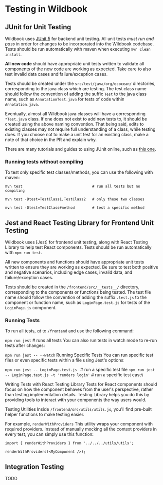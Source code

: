 # Testing in Wildbook

## JUnit for Unit Testing

Wildbook uses [JUnit 5](https://junit.org/junit5/docs/current/user-guide/) for backend unit testing. All unit tests _must run and pass_ in order for changes to be
incorporated into the Wildbook codebase. Tests should be run automatically with maven when executing `mvn clean install`.

**All new code** should have appropriate unit tests written to validate all components of the new code are working as expected. Take care to also test
invalid data cases and failure/exception cases.

Tests should be created under the `src/test/java/org/ecocean/` directories, corresponding to the java class which are testing. The test class name should follow
the convention of adding the suffix `Test` to the java class name, such as `AnnotationTest.java` for tests of code within `Annotation.java`.

Eventually, almost all Wildbook java classes will have a corresponding `*Test.java` class. If one does not exist to add new tests to, it should be created
using the above naming convention. That being said, edits to existing classes may not require full understanding of a class, while testing does. If you choose
not to make a unit test for an existing class, make a note of that choice in the PR and explain why.

There are many tutorials and guides to using JUnit online, such as [this one](https://www.vogella.com/tutorials/JUnit/article.html).

### Running tests without compiling

To test only specific test classes/methods, you can use the following with maven:

```
mvn test                                # run all tests but no compiling

mvn test -Dtest=TestClass1,TestClass2   # only these two classes

mvn test -Dtest=TestClass#method        # test a specific method
```

## Jest and React Testing Library for Frontend Unit Testing

Wildbook uses [Jest] for frontend unit testing, along with React Testing Library to help test React components. Tests should be run automatically with `npm run test`.

All new components and functions should have appropriate unit tests written to ensure they are working as expected. Be sure to test both positive and negative scenarios, including edge cases, invalid data, and failure/exception cases.

Tests should be created in the `/frontend/src/__tests__/` directory, corresponding to the components or functions being tested. The test file name should follow the convention of adding the suffix `.test.js` to the component or function name, such as `LoginPage.test.js` for tests of the `LoginPage.js` component.

### Running Tests
To run all tests, `cd` to `/frontend` and use the following command:

`npm run jest`      # runs all tests
You can also run tests in watch mode to re-run tests after changes:

`npm run jest -- --watch`
Running Specific Tests
You can run specific test files or even specific tests within a file using Jest's options:

`npm run jest -- LoginPage.test.js `                  # run a specific test file
`npm run jest -- LoginPage.test.js -t 'renders login'` # run a specific test case\

Writing Tests with React Testing Library
 Tests for React components should focus on how the component behaves from the user's perspective, rather than testing implementation details. Testing Library helps you do this by providing tools to interact with your components the way users would.

Testing Utilities
Inside `/frontend/src/utils/utils.js`, you'll find pre-built helper functions to make testing easier.

For example, `renderWithProviders`
This utility wraps your component with required providers. Instead of manually mocking all the context providers in every test, you can simply use this function:

`import { renderWithProviders } from '../../../utils/utils';`

`renderWithProviders(<MyComponent />);`

## Integration Testing

TODO